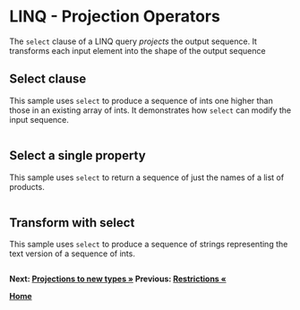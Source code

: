 # LINQ - Projection Operators

The `select` clause of a LINQ query *projects* the output sequence. It transforms each input element into the shape of the output sequence

## Select clause

This sample uses `select` to produce a sequence of ints one higher than those in an existing array of ints. It demonstrates how `select` can modify the input sequence.

``` cs --region select-syntax --source-file ../src/Projections.cs --project ../src/Try101LinqSamples.csproj
```

## Select a single property

This sample uses `select` to return a sequence of just the names of a list of products.

``` cs --region select-property --source-file ../src/Projections.cs --project ../src/Try101LinqSamples.csproj
```

## Transform with select

This sample uses `select` to produce a sequence of strings representing the text version of a sequence of ints.

``` cs --region select-transform --source-file ../src/Projections.cs --project ../src/Try101LinqSamples.csproj
```

**Next: [Projections to new types  &raquo;](./projections-2.md) Previous: [Restrictions &laquo;](./restrictions.md)**

**[Home](../README.md)**

